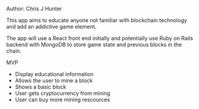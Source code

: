 Author: Chris J Hunter

This app aims to educate anyone not familiar with blockchain technology and add an addictive game element.

The app will use a React front end initially and potentially use Ruby on Rails backend with MongoDB to store game state and previous blocks in the chain.

MVP

* Display educational information
* Allows the user to mine a block
* Shows a basic block 
* User gets cryptocurrency from mining
* User can buy more mining rescources